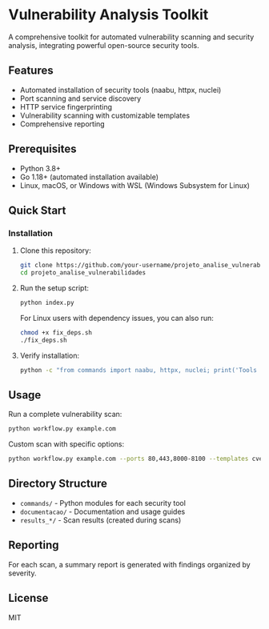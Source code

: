 # Vulnerability Analysis Toolkit

A comprehensive toolkit for automated vulnerability scanning and security analysis, integrating powerful open-source security tools.

## Features

- Automated installation of security tools (naabu, httpx, nuclei)
- Port scanning and service discovery
- HTTP service fingerprinting
- Vulnerability scanning with customizable templates
- Comprehensive reporting

## Prerequisites

- Python 3.8+
- Go 1.18+ (automated installation available)
- Linux, macOS, or Windows with WSL (Windows Subsystem for Linux)

## Quick Start

### Installation

1. Clone this repository:
   ```bash
   git clone https://github.com/your-username/projeto_analise_vulnerabilidades.git
   cd projeto_analise_vulnerabilidades
   ```

2. Run the setup script:
   ```bash
   python index.py
   ```
   
   For Linux users with dependency issues, you can also run:
   ```bash
   chmod +x fix_deps.sh
   ./fix_deps.sh
   ```

3. Verify installation:
   ```bash
   python -c "from commands import naabu, httpx, nuclei; print('Tools ready!')"
   ```

## Usage

Run a complete vulnerability scan:

```bash
python workflow.py example.com
```

Custom scan with specific options:

```bash
python workflow.py example.com --ports 80,443,8000-8100 --templates cves/ --severity critical,high --verbose
```

## Directory Structure

- `commands/` - Python modules for each security tool
- `documentacao/` - Documentation and usage guides
- `results_*/` - Scan results (created during scans)

## Reporting

For each scan, a summary report is generated with findings organized by severity.

## License

MIT